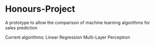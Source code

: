 # Honours-Project

A prototype to allow the comparison of machine learning algorithms for sales prediction

Current algorithms:
Linear Regression
Multi-Layer Perceptron
